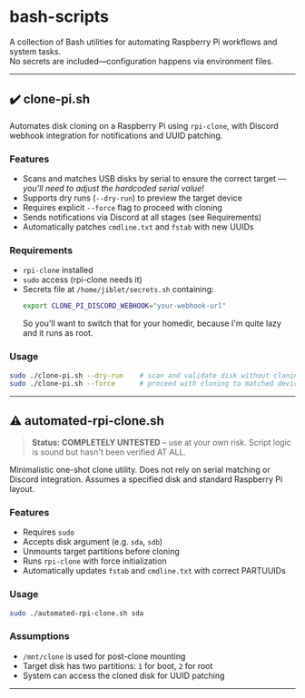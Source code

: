 # bash-scripts

A collection of Bash utilities for automating Raspberry Pi workflows and system tasks.  
No secrets are included—configuration happens via environment files.

---

## ✔️ clone-pi.sh

Automates disk cloning on a Raspberry Pi using `rpi-clone`, with Discord webhook integration for notifications and UUID patching.

### Features
- Scans and matches USB disks by serial to ensure the correct target — *you’ll need to adjust the hardcoded serial value!*
- Supports dry runs (`--dry-run`) to preview the target device
- Requires explicit `--force` flag to proceed with cloning
- Sends notifications via Discord at all stages (see Requirements)
- Automatically patches `cmdline.txt` and `fstab` with new UUIDs

### Requirements
- `rpi-clone` installed
- `sudo` access (rpi-clone needs it)
- Secrets file at `/home/jiblet/secrets.sh` containing:
  ```bash
  export CLONE_PI_DISCORD_WEBHOOK="your-webhook-url"
  ```
  So you'll want to switch that for your homedir, because I'm quite lazy and it runs as root.

### Usage
```bash
sudo ./clone-pi.sh --dry-run    # scan and validate disk without cloning
sudo ./clone-pi.sh --force      # proceed with cloning to matched device
```

---

## ⚠️ automated-rpi-clone.sh

> **Status: COMPLETELY UNTESTED** – use at your own risk. Script logic is sound but hasn't been verified AT ALL.

Minimalistic one-shot clone utility. Does not rely on serial matching or Discord integration. Assumes a specified disk and standard Raspberry Pi layout.

### Features
- Requires `sudo`
- Accepts disk argument (e.g. `sda`, `sdb`)
- Unmounts target partitions before cloning
- Runs `rpi-clone` with force initialization
- Automatically updates `fstab` and `cmdline.txt` with correct PARTUUIDs

### Usage
```bash
sudo ./automated-rpi-clone.sh sda
```

### Assumptions
- `/mnt/clone` is used for post-clone mounting
- Target disk has two partitions: `1` for boot, `2` for root
- System can access the cloned disk for UUID patching

---

